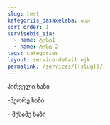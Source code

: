 ```yaml
---
slug: test
kategoriis_dasaxeleba: აკო
sort_order: 1
servisebis_sia:
  - name: ტესტ1
  - name: ტესტ 2
tags: categories
layout: service-detail.njk
permalink: /services/{{slug}}/
---
```

პირველი ხაზი

\-მეორე ხაზი

\- მესამე ხაზი
